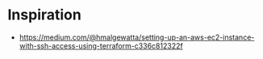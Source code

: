 # Inspiration
* https://medium.com/@hmalgewatta/setting-up-an-aws-ec2-instance-with-ssh-access-using-terraform-c336c812322f
